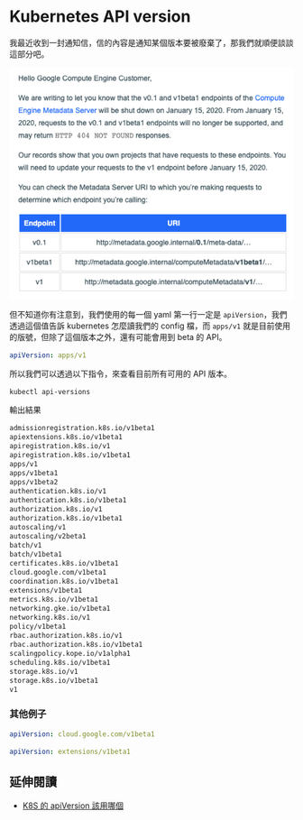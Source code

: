 # Kubernetes API version

我最近收到一封通知信，信的內容是通知某個版本要被廢棄了，那我們就順便談談這部分吧。

![](https://raw.githubusercontent.com/alincode/devops-30days-2019/master/assets/v0.1-and-v1beta1-endpoints-close.png)

但不知道你有注意到，我們使用的每一個 yaml 第一行一定是 `apiVersion`，我們透過這個值告訴 kubernetes 怎麼讀我們的 config 檔，而 `apps/v1` 就是目前使用的版號，但除了這個版本之外，還有可能會用到 beta 的 API。

```yaml
apiVersion: apps/v1
```

所以我們可以透過以下指令，來查看目前所有可用的 API 版本。

```
kubectl api-versions
```

輸出結果

```
admissionregistration.k8s.io/v1beta1
apiextensions.k8s.io/v1beta1
apiregistration.k8s.io/v1
apiregistration.k8s.io/v1beta1
apps/v1
apps/v1beta1
apps/v1beta2
authentication.k8s.io/v1
authentication.k8s.io/v1beta1
authorization.k8s.io/v1
authorization.k8s.io/v1beta1
autoscaling/v1
autoscaling/v2beta1
batch/v1
batch/v1beta1
certificates.k8s.io/v1beta1
cloud.google.com/v1beta1
coordination.k8s.io/v1beta1
extensions/v1beta1
metrics.k8s.io/v1beta1
networking.gke.io/v1beta1
networking.k8s.io/v1
policy/v1beta1
rbac.authorization.k8s.io/v1
rbac.authorization.k8s.io/v1beta1
scalingpolicy.kope.io/v1alpha1
scheduling.k8s.io/v1beta1
storage.k8s.io/v1
storage.k8s.io/v1beta1
v1
```

### 其他例子

```yaml
apiVersion: cloud.google.com/v1beta1
```

```yaml
apiVersion: extensions/v1beta1
```

## 延伸閱讀

- [K8S 的 apiVersion 該用哪個](https://segmentfault.com/a/1190000017134399)
